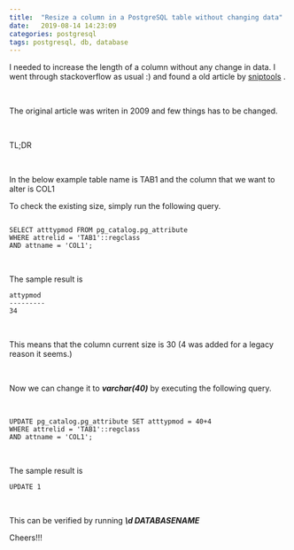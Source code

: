 ```yaml
---
title:  "Resize a column in a PostgreSQL table without changing data"
date:   2019-08-14 14:23:09
categories: postgresql
tags: postgresql, db, database
---
```


I needed to increase the length of a column without any change in data. I went through stackoverflow as usual :) and found a old article by [sniptools](https://sniptools.com/databases/resize-a-column-in-a-postgresql-table-without-changing-data/) .

<br />

The original article was writen in 2009 and few things has to be changed.

<br />

TL;DR

<br />

In the below example table name is TAB1 and the column that we want to alter is COL1

To check the existing size, simply run the following query.

```

SELECT atttypmod FROM pg_catalog.pg_attribute 
WHERE attrelid = 'TAB1'::regclass 
AND attname = 'COL1';

```


<br />


The sample result is 

```
attypmod
---------
34
```


<br />


This means that the column current size is 30 (4 was added for a legacy reason it seems.)


<br />


Now we can change it to ***varchar(40)*** by executing the following query.


<br />


```
UPDATE pg_catalog.pg_attribute SET atttypmod = 40+4
WHERE attrelid = 'TAB1'::regclass
AND attname = 'COL1';
```


<br />


The sample result is

```
UPDATE 1
```

<br />

This can be verified by running ***\d DATABASENAME***

Cheers!!!